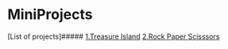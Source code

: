 # MiniProjects
[List of projects]#####
[1.Treasure Island](https://github.com/amlanacharya/MiniProjects/blob/main/treasureisland.py)
[2.Rock Paper Scisssors](https://github.com/amlanacharya/MiniProjects/blob/main/RockPaperScissors.py)
